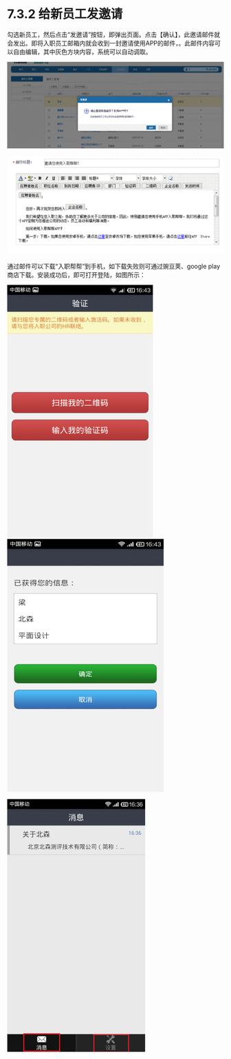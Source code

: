 # 7.3.2 给新员工发邀请

勾选新员工，然后点击“发邀请”按钮，即弹出页面。点击【确认】，此邀请邮件就会发出。即将入职员工邮箱内就会收到一封邀请使用APP的邮件，。此邮件内容可以自由编辑，其中灰色方块内容，系统可以自动调取。

![](image431.png)

![](image422.gif)
 

通过邮件可以下载“入职帮帮”到手机，如下载失败则可通过豌豆荚、google play商店下载。安装成功后，即可打开登陆，如图所示： 

![](image434.png)![](image436.png)

![](image438.png)
